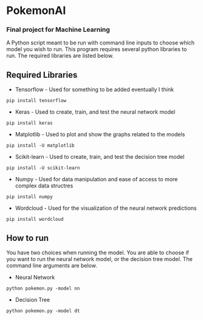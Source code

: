 # PokemonAI
### Final project for Machine Learning
A Python script meant to be run with command line inputs to choose which model you wish to run.
This program requires several python libraries to run. The required libraries are listed below.

## Required Libraries
* Tensorflow - Used for something to be added eventually I think
```
pip install tensorflow
```
* Keras - Used to create, train, and test the neural network model
```
pip install keras
```
* Matplotlib - Used to plot and show the graphs related to the models
```
pip install -U matplotlib
```
* Scikit-learn - Used to create, train, and test the decision tree model
```
pip install -U scikit-learn
```
* Numpy - Used for data manipulation and ease of access to more complex data structres
```
pip install numpy
```
* Wordcloud - Used for the visualization of the neural network predictions
```
pip install wordcloud
```
## How to run
You have two choices when running the model. You are able to choose if you want to run
the neural network model, or the decision tree model. The command line arguments are below.

* Neural Network
```
python pokemon.py -model nn
```
* Decision Tree
```
python pokemon.py -model dt
```
